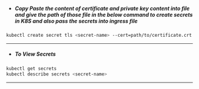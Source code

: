 - #####  Copy Paste the content of certificate and private key content into file and give the path of those file in the below command to create secrets in K8S and also pass the secrets into ingress file

```bash
kubectl create secret tls <secret-name> --cert=path/to/certificate.crt --key=path/to/private.key --namespace=default
```

---
- #####  To View Secrets

```bash
kubectl get secrets 
kubectl describe secrets <secret-name>
```

---


